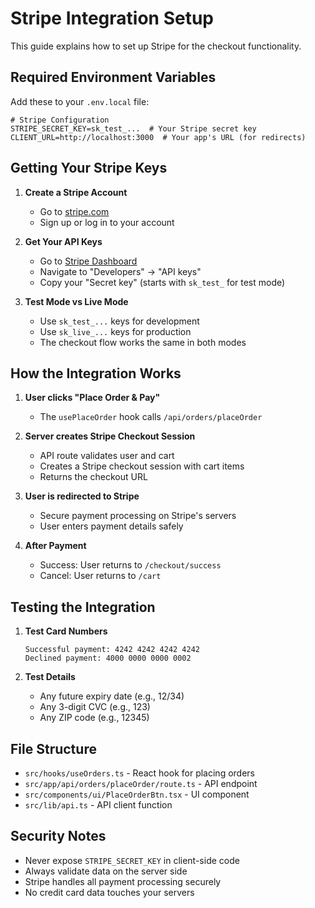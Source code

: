 # Stripe Integration Setup

This guide explains how to set up Stripe for the checkout functionality.

## Required Environment Variables

Add these to your `.env.local` file:

```env
# Stripe Configuration
STRIPE_SECRET_KEY=sk_test_...  # Your Stripe secret key
CLIENT_URL=http://localhost:3000  # Your app's URL (for redirects)
```

## Getting Your Stripe Keys

1. **Create a Stripe Account**
   - Go to [stripe.com](https://stripe.com)
   - Sign up or log in to your account

2. **Get Your API Keys**
   - Go to [Stripe Dashboard](https://dashboard.stripe.com)
   - Navigate to "Developers" → "API keys"
   - Copy your "Secret key" (starts with `sk_test_` for test mode)

3. **Test Mode vs Live Mode**
   - Use `sk_test_...` keys for development
   - Use `sk_live_...` keys for production
   - The checkout flow works the same in both modes

## How the Integration Works

1. **User clicks "Place Order & Pay"**
   - The `usePlaceOrder` hook calls `/api/orders/placeOrder`

2. **Server creates Stripe Checkout Session**
   - API route validates user and cart
   - Creates a Stripe checkout session with cart items
   - Returns the checkout URL

3. **User is redirected to Stripe**
   - Secure payment processing on Stripe's servers
   - User enters payment details safely

4. **After Payment**
   - Success: User returns to `/checkout/success`
   - Cancel: User returns to `/cart`

## Testing the Integration

1. **Test Card Numbers**

   ```
   Successful payment: 4242 4242 4242 4242
   Declined payment: 4000 0000 0000 0002
   ```

2. **Test Details**
   - Any future expiry date (e.g., 12/34)
   - Any 3-digit CVC (e.g., 123)
   - Any ZIP code (e.g., 12345)

## File Structure

- `src/hooks/useOrders.ts` - React hook for placing orders
- `src/app/api/orders/placeOrder/route.ts` - API endpoint
- `src/components/ui/PlaceOrderBtn.tsx` - UI component
- `src/lib/api.ts` - API client function

## Security Notes

- Never expose `STRIPE_SECRET_KEY` in client-side code
- Always validate data on the server side
- Stripe handles all payment processing securely
- No credit card data touches your servers
